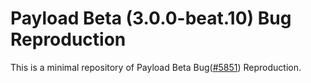 # Payload Beta (3.0.0-beat.10) Bug Reproduction

This is a minimal repository of Payload Beta Bug([#5851](https://github.com/payloadcms/payload/issues/5851)) Reproduction.
